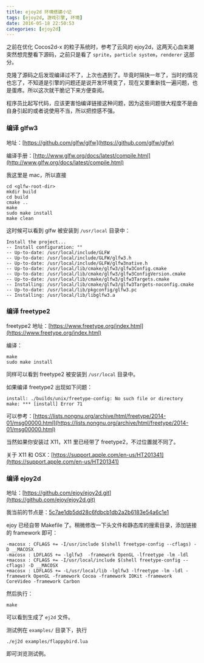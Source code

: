 ```yaml
---
title: ejoy2d 环境搭建小记
tags: [ejoy2d, 游戏引擎, 环境]
date: 2016-05-18 22:50:53
categories: [ejoy2d]
---
```


之前在优化 Cocos2d-x 的粒子系统时，参考了云风的 ejoy2d，这两天心血来潮突然想完整看下源码，之前只是看了 `sprite`，`particle system`，`renderer` 这部分。

克隆了源码之后发现编译过不了，上次也遇到了。毕竟时隔快一年了，当时的情况也忘了，不知道是引擎的问题还是说开发环境变了，现在又要重新找一遍问题，也是蛋疼。所以这次就干脆记下来方便查阅。

程序员比起写代码，应该更害怕编译链接这种问题，因为这些问题很大程度不是由自身引起的或者说使用不当，所以把控感不强。

<!-- more -->

### 编译 glfw3

地址：[https://github.com/glfw/glfw](https://github.com/glfw/glfw)

编译手册：[http://www.glfw.org/docs/latest/compile.html](http://www.glfw.org/docs/latest/compile.html)

我这里是 mac，所以直接

```
cd <glfw-root-dir>
mkdir build
cd build
cmake ..
make
sudo make install
make clean
```
这时候可以看到 glfw 被安装到 `/usr/local` 目录中：

```
Install the project...
-- Install configuration: ""
-- Up-to-date: /usr/local/include/GLFW
-- Up-to-date: /usr/local/include/GLFW/glfw3.h
-- Up-to-date: /usr/local/include/GLFW/glfw3native.h
-- Up-to-date: /usr/local/lib/cmake/glfw3/glfw3Config.cmake
-- Up-to-date: /usr/local/lib/cmake/glfw3/glfw3ConfigVersion.cmake
-- Up-to-date: /usr/local/lib/cmake/glfw3/glfw3Targets.cmake
-- Installing: /usr/local/lib/cmake/glfw3/glfw3Targets-noconfig.cmake
-- Up-to-date: /usr/local/lib/pkgconfig/glfw3.pc
-- Installing: /usr/local/lib/libglfw3.a
```

### 编译 freetype2

freetype2 地址：[https://www.freetype.org/index.html](https://www.freetype.org/index.html)

编译：

```
make
sudo make install
```

同样可以看到 freetype2 被安装到 `/usr/local` 目录中。

如果编译 freetype2 出现如下问题：

```
install: ./builds/unix/freetype-config: No such file or directory
make: *** [install] Error 71
```

可以参考：[https://lists.nongnu.org/archive/html/freetype/2014-01/msg00000.html](https://lists.nongnu.org/archive/html/freetype/2014-01/msg00000.html)

当然如果你安装过 X11，X11 里已经带了 freetype2，不过位置就不同了。

关于 X11 和 OSX：[https://support.apple.com/en-us/HT201341](https://support.apple.com/en-us/HT201341)


### 编译 ejoy2d

地址：[https://github.com/ejoy/ejoy2d.git](https://github.com/ejoy/ejoy2d.git)

我当前的节点是：[5c7ae1db5dd28c6fdbcb1db2a2b6183e54a6c1e1](https://github.com/ejoy/ejoy2d/tree/5c7ae1db5dd28c6fdbcb1db2a2b6183e54a6c1e1)

ejoy 已经自带 Makefile 了。稍微修改一下头文件和静态库的搜索目录，添加链接的 framework 即可：

``` git diff
-macosx : CFLAGS += -I/usr/include $(shell freetype-config --cflags) -D __MACOSX
-macosx : LDFLAGS += -lglfw3  -framework OpenGL -lfreetype -lm -ldl
+macosx : CFLAGS += -I/usr/local/include $(shell freetype-config --cflags) -D __MACOSX
+macosx : LDFLAGS += -L/usr/local/lib -lglfw3 -lfreetype -lm -ldl -framework OpenGL -framework Cocoa -framework IOKit -framework CoreVideo -framework Carbon

```

然后执行：

```
make
```

可以看到生成了 `ej2d` 文件。

测试例在 `examples/` 目录下，执行

```
./ej2d examples/flappybird.lua
```

即可浏览测试例。

